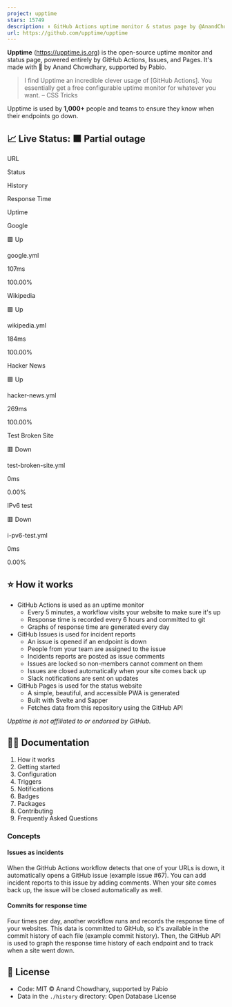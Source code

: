 ```yaml
---
project: upptime
stars: 15749
description: ⬆️ GitHub Actions uptime monitor & status page by @AnandChowdhary
url: https://github.com/upptime/upptime
---
```


**Upptime** (https://upptime.js.org) is the open-source uptime monitor and status page, powered entirely by GitHub Actions, Issues, and Pages. It's made with 💚 by Anand Chowdhary, supported by Pabio.

> I find Upptime an incredible clever usage of \[GitHub Actions\]. You essentially get a free configurable uptime monitor for whatever you want. – CSS Tricks

Upptime is used by **1,000+** people and teams to ensure they know when their endpoints go down.

📈 Live Status: **🟧 Partial outage**
-------------------------------------

URL

Status

History

Response Time

Uptime

Google

🟩 Up

google.yml

107ms  
  
  
  
  

100.00%  
  
  
  

Wikipedia

🟩 Up

wikipedia.yml

184ms  
  
  
  
  

100.00%  
  
  
  

Hacker News

🟩 Up

hacker-news.yml

269ms  
  
  
  
  

100.00%  
  
  
  

Test Broken Site

🟥 Down

test-broken-site.yml

0ms  
  
  
  
  

0.00%  
  
  
  

IPv6 test

🟥 Down

i-pv6-test.yml

0ms  
  
  
  
  

0.00%  
  
  
  

⭐ How it works
--------------

-   GitHub Actions is used as an uptime monitor
    -   Every 5 minutes, a workflow visits your website to make sure it's up
    -   Response time is recorded every 6 hours and committed to git
    -   Graphs of response time are generated every day
-   GitHub Issues is used for incident reports
    -   An issue is opened if an endpoint is down
    -   People from your team are assigned to the issue
    -   Incidents reports are posted as issue comments
    -   Issues are locked so non-members cannot comment on them
    -   Issues are closed automatically when your site comes back up
    -   Slack notifications are sent on updates
-   GitHub Pages is used for the status website
    -   A simple, beautiful, and accessible PWA is generated
    -   Built with Svelte and Sapper
    -   Fetches data from this repository using the GitHub API

_Upptime is not affiliated to or endorsed by GitHub._

👩‍💻 Documentation
-------------------

1.  How it works
2.  Getting started
3.  Configuration
4.  Triggers
5.  Notifications
6.  Badges
7.  Packages
8.  Contributing
9.  Frequently Asked Questions

### Concepts

#### Issues as incidents

When the GitHub Actions workflow detects that one of your URLs is down, it automatically opens a GitHub issue (example issue #67). You can add incident reports to this issue by adding comments. When your site comes back up, the issue will be closed automatically as well.

#### Commits for response time

Four times per day, another workflow runs and records the response time of your websites. This data is committed to GitHub, so it's available in the commit history of each file (example commit history). Then, the GitHub API is used to graph the response time history of each endpoint and to track when a site went down.

📄 License
----------

-   Code: MIT © Anand Chowdhary, supported by Pabio
-   Data in the `./history` directory: Open Database License
